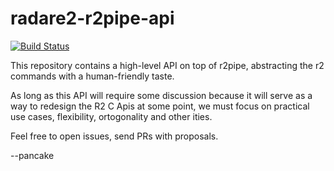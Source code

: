 radare2-r2pipe-api
==================

[![Build Status](https://travis-ci.org/PabloCastellano/radare2-r2pipe-api.svg?branch=travis)](https://travis-ci.org/PabloCastellano/radare2-r2pipe-api)

This repository contains a high-level API on top of r2pipe, abstracting
the r2 commands with a human-friendly taste.

As long as this API will require some discussion because it will serve
as a way to redesign the R2 C Apis at some point, we must focus on
practical use cases, flexibility, ortogonality and other ities.

Feel free to open issues, send PRs with proposals.

--pancake
